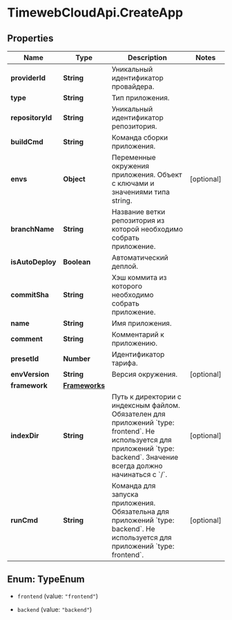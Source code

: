 # TimewebCloudApi.CreateApp

## Properties

Name | Type | Description | Notes
------------ | ------------- | ------------- | -------------
**providerId** | **String** | Уникальный идентификатор провайдера. | 
**type** | **String** | Тип приложения. | 
**repositoryId** | **String** | Уникальный идентификатор репозитория. | 
**buildCmd** | **String** | Команда сборки приложения. | 
**envs** | **Object** | Переменные окружения приложения. Объект с ключами и значениями типа string. | [optional] 
**branchName** | **String** | Название ветки репозитория из которой необходимо собрать приложение. | 
**isAutoDeploy** | **Boolean** | Автоматический деплой. | 
**commitSha** | **String** | Хэш коммита из которого необходимо собрать приложение. | 
**name** | **String** | Имя приложения. | 
**comment** | **String** | Комментарий к приложению. | 
**presetId** | **Number** | Идентификатор тарифа. | 
**envVersion** | **String** | Версия окружения. | [optional] 
**framework** | [**Frameworks**](Frameworks.md) |  | 
**indexDir** | **String** | Путь к директории с индексным файлом. Обязателен для приложений &#x60;type: frontend&#x60;. Не используется для приложений &#x60;type: backend&#x60;. Значение всегда должно начинаться с &#x60;/&#x60;. | [optional] 
**runCmd** | **String** | Команда для запуска приложения. Обязательна для приложений &#x60;type: backend&#x60;. Не используется для приложений &#x60;type: frontend&#x60;. | [optional] 



## Enum: TypeEnum


* `frontend` (value: `"frontend"`)

* `backend` (value: `"backend"`)




